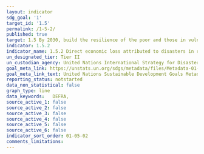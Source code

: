 ```yaml
---
layout: indicator
sdg_goal: '1'
target_id: '1.5'
permalink: /1-5-2/
published: true
target: 1.5 By 2030, build the resilience of the poor and those in vulnerable situations and reduce their exposure and vulnerability to climate-related extreme events and other economic, social and environmental shocks and disasters
indicator: 1.5.2
indicator_name: 1.5.2 Direct economic loss attributed to disasters in relation to global gross domestic product (GDP)
un_designated_tier: Tier II
un_custodian_agency: United Nations International Strategy for Disaster Reduction (UNISDR)
goal_meta_link: https://unstats.un.org/sdgs/metadata/files/Metadata-01-05-02.pdf
goal_meta_link_text: United Nations Sustainable Development Goals Metadata (PDF 65.8 KB)
reporting_status: notstarted
data_non_statistical: false
graph_type: line
data_keywords:   DEFRA,
source_active_1: false
source_active_2: false
source_active_3: false
source_active_4: false
source_active_5: false
source_active_6: false
indicator_sort_order: 01-05-02
comments_limitations: 
---
```

